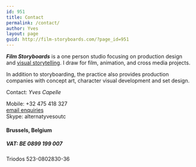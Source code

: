 ```yaml
---
id: 951
title: Contact
permalink: /contact/
author: Yves
layout: page
guid: http://film-storyboards.com/?page_id=951
---
```



_**Film Storyboards**_ is a one person studio focusing on production design and [visual storytelling](https://film-storyboards.com/portfolio "Film Storyboards and Production Design Portfolio"). I draw for film, animation, and cross media projects.

In addition to storyboarding, the practice also provides production companies with concept art, character visual development and set design.


Contact: _Yves Capelle_

Mobile: +32 475 418 327  
 [email enquiries](mailto:yves@film-storyboards.com?subject=Inquiry%20from%20film%20storyboards%20site)  
Skype: alternatyvesoutc

#### Brussels, Belgium

##### VAT: BE 0899 199 007  
Triodos 523-0802830-36
